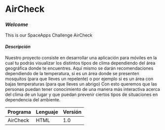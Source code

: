 # AirCheck
### *Welcome*
This is our SpaceApps Challenge AirCheck


#### *Descripción*
Nuestro proyecto consiste en desarrollar una aplicación para móviles en la cual tu podrás visualizar los distintos tipos de clima dependiendo del área geográfica donde te encuentres. Aquí mismo se darán recomendaciones dependiendo de la temperatura, si es un área donde se presenten mosquitos (para que lleves un repelente) o por ejemplo si es un área con bajas temperaturas (para que lleves un abrigo)
Con esto queremos que las personas puedan tener conocimiento de una manera más interactiva acerca del clima de un lugar y que puedan prevenir ciertos tipos de situaciones en dependencia del ambiente.


Programa | Lenguaje           | Versión
------------ | ------------- |-------------
AirCheck   | HTML         | 1.0
